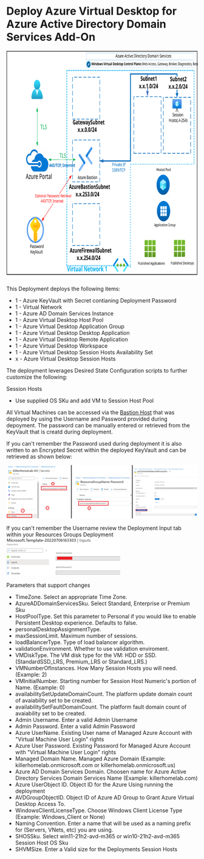 # Deploy Azure Virtual Desktop for Azure Active Directory Domain Services Add-On
<img src="./x_Images/AzureVirtualDesktopAzureActiveDirectoryDomainServicesAddOn.svg" height="600" width="800"/>

This Deployment deploys the following items:

- 1 - Azure KeyVault with Secret contianing Deployment Password
- 1 - Virtual Network
- 1 - Azure AD Domain Services Instance
- 1 - Azure Virtual Desktop Host Pool
- 1 - Azure Virtual Desktop Application Group
- 1 - Azure Virtual Desktop Desktop Application
- 1 - Azure Virtual Desktop Remote Application
- 1 - Azure Virtual Desktop Workspace
- 1 - Azure Virtual Desktop Session Hosts Availability Set
- x - Azure Virtual Desktop Session Hosts

The deployment leverages Desired State Configuration scripts to further customize the following:

Session Hosts
- Use supplied OS SKu and add VM to Session Host Pool

All Virtual Machines can be accessed via the [Bastion Host](https://docs.microsoft.com/en-us/azure/bastion/bastion-overview) that was deployed by using the Username and Password provided during depoyment.  The password can be manually entered or retrieved from the KeyVault that is creatd during deployment.

If you can't remember the Password used during deployment it is also written to an Encrypted Secret within the deployed KeyVault and can be retrieved as shown below:

<img src="./x_Images/DeploymentPassword.png" width="600"/>

If you can't remember the Username review the Deployment Input tab within your Resources Groups Deployment
<img src="./x_Images/DeploymentUsername.png" width="300"/>

Parameters that support changes
- TimeZone.  Select an appropriate Time Zone.
- AzureADDomainServicesSku.  Select Standard, Enterprise or Premium Sku
- HostPoolType.  Set this parameter to Personal if you would like to enable Persistent Desktop experience. Defaults to false.
- personalDesktopAssignmentType.  
- maxSessionLimit.  Maximum number of sessions.
- loadBalancerType.  Type of load balancer algorithm.
- validationEnvironment.  Whether to use validation enviroment.
- VMDiskType.  The VM disk type for the VM: HDD or SSD. (StandardSSD_LRS, Premium_LRS or Standard_LRS.)
- VMNumberOfInstances.  How Many Session Hosts you will need. (Example:  2)
- VMInitialNumber.  Starting number for Session Host Numeric's portion of Name. (Example: 0)
- availabilitySetUpdateDomainCount. The platform update domain count of avaiability set to be created.
- availabilitySetFaultDomainCount. The platform fault domain count of avaiability set to be created.
- Admin Username.  Enter a valid Admin Username
- Admin Password.  Enter a valid Admin Password
- Azure UserName.  Existing User name of Managed Azure Account with "Virtual Machine User Login" rights
- Azure User Password.  Existing Password for Managed Azure Account with "Virtual Machine User Login" rights 
- Managed Domain Name.  Managed Azure Domain (Example:  killerhomelab.onmicrosoft.com or killerhomelab.onmicrosoft.us)
- Azure AD Domain Services Domain.  Choosen name for Azure Active Directory Services Domain Services Name (Example:  killerhomelab.com)
- Azure UserObject ID.  Object ID for the Azure Using running the deployment
- AVDGroupObjectID.  Object ID of Azure AD Group to Grant Azure Virtual Desktop Access To.
- WindowsClientLicenseType.  Choose Windows Client License Type (Example:  Windows_Client or None)
- Naming Convention. Enter a name that will be used as a naming prefix for (Servers, VNets, etc) you are using.
- SHOSSku.  Select win11-21h2-avd-m365 or win10-21h2-avd-m365 Session Host OS Sku
- SHVMSize.  Enter a Valid size for the Deployments Session Hosts